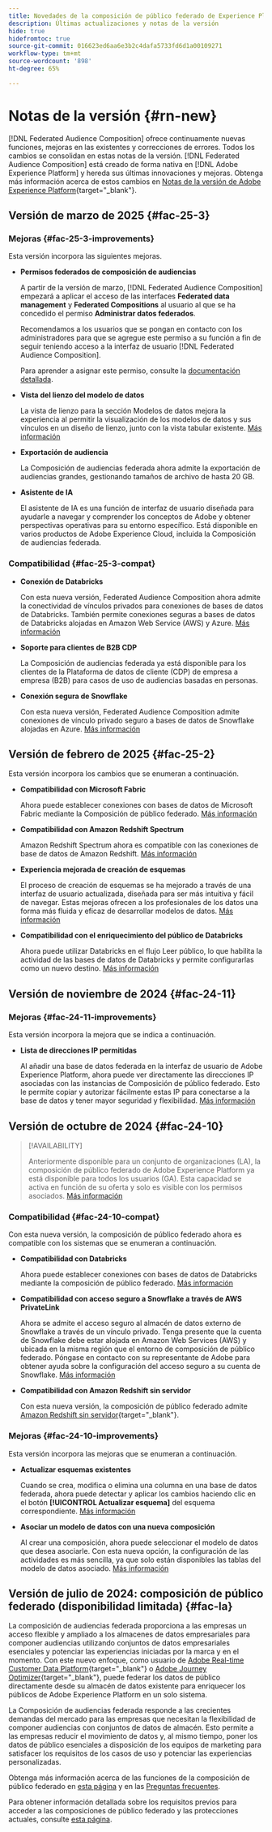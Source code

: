 ```yaml
---
title: Novedades de la composición de público federado de Experience Platform
description: Últimas actualizaciones y notas de la versión
hide: true
hidefromtoc: true
source-git-commit: 016623ed6aa6e3b2c4dafa5733fd6d1a00109271
workflow-type: tm+mt
source-wordcount: '898'
ht-degree: 65%

---
```


# Notas de la versión {#rn-new}

[!DNL Federated Audience Composition] ofrece continuamente nuevas funciones, mejoras en las existentes y correcciones de errores. Todos los cambios se consolidan en estas notas de la versión. [!DNL Federated Audience Composition] está creado de forma nativa en [!DNL Adobe Experience Platform] y hereda sus últimas innovaciones y mejoras. Obtenga más información acerca de estos cambios en [Notas de la versión de Adobe Experience Platform](https://experienceleague.adobe.com/docs/experience-platform/release-notes/latest.html?lang=es){target="_blank"}.

## Versión de marzo de 2025 {#fac-25-3}

### Mejoras {#fac-25-3-improvements}

Esta versión incorpora las siguientes mejoras.

* **Permisos federados de composición de audiencias**

  A partir de la versión de marzo, [!DNL Federated Audience Composition] empezará a aplicar el acceso de las interfaces **Federated data management** y **Federated Compositions** al usuario al que se ha concedido el permiso **Administrar datos federados**.

  Recomendamos a los usuarios que se pongan en contacto con los administradores para que se agregue este permiso a su función a fin de seguir teniendo acceso a la interfaz de usuario [!DNL Federated Audience Composition].

  Para aprender a asignar este permiso, consulte la [documentación detallada](feature-access.md).

* **Vista del lienzo del modelo de datos**

  La vista de lienzo para la sección Modelos de datos mejora la experiencia al permitir la visualización de los modelos de datos y sus vínculos en un diseño de lienzo, junto con la vista tabular existente. [Más información](../data-management/gs-models.md)

* **Exportación de audiencia**

  La Composición de audiencias federada ahora admite la exportación de audiencias grandes, gestionando tamaños de archivo de hasta 20 GB.

* **Asistente de IA**

  El asistente de IA es una función de interfaz de usuario diseñada para ayudarle a navegar y comprender los conceptos de Adobe y obtener perspectivas operativas para su entorno específico. Está disponible en varios productos de Adobe Experience Cloud, incluida la Composición de audiencias federada.

### Compatibilidad {#fac-25-3-compat}

* **Conexión de Databricks**

  Con esta nueva versión, Federated Audience Composition ahora admite la conectividad de vínculos privados para conexiones de bases de datos de Databricks.
También permite conexiones seguras a bases de datos de Databricks alojadas en Amazon Web Service (AWS) y Azure. [Más información](../connections/federated-db.md#databricks)

* **Soporte para clientes de B2B CDP**

  La Composición de audiencias federada ya está disponible para los clientes de la Plataforma de datos de cliente (CDP) de empresa a empresa (B2B) para casos de uso de audiencias basadas en personas.

* **Conexión segura de Snowflake**

  Con esta nueva versión, Federated Audience Composition admite conexiones de vínculo privado seguro a bases de datos de Snowflake alojadas en Azure. [Más información](../connections/federated-db.md#snowflake)

## Versión de febrero de 2025 {#fac-25-2}

Esta versión incorpora los cambios que se enumeran a continuación.

* **Compatibilidad con Microsoft Fabric**

  Ahora puede establecer conexiones con bases de datos de Microsoft Fabric mediante la Composición de público federado. [Más información](../connections/federated-db.md)

* **Compatibilidad con Amazon Redshift Spectrum**

  Amazon Redshift Spectrum ahora es compatible con las conexiones de base de datos de Amazon Redshift. [Más información](../connections/federated-db.md#amazon-redshift)

* **Experiencia mejorada de creación de esquemas**

  El proceso de creación de esquemas se ha mejorado a través de una interfaz de usuario actualizada, diseñada para ser más intuitiva y fácil de navegar. Estas mejoras ofrecen a los profesionales de los datos una forma más fluida y eficaz de desarrollar modelos de datos. [Más información](../customer/schemas.md)

* **Compatibilidad con el enriquecimiento del público de Databricks**

  Ahora puede utilizar Databricks en el flujo Leer público, lo que habilita la actividad de las bases de datos de Databricks y permite configurarlas como un nuevo destino. [Más información](../connections/destinations.md)

## Versión de noviembre de 2024 {#fac-24-11}

### Mejoras {#fac-24-11-improvements}

Esta versión incorpora la mejora que se indica a continuación.

* **Lista de direcciones IP permitidas**

  Al añadir una base de datos federada en la interfaz de usuario de Adobe Experience Platform, ahora puede ver directamente las direcciones IP asociadas con las instancias de Composición de público federado. Esto le permite copiar y autorizar fácilmente estas IP para conectarse a la base de datos y tener mayor seguridad y flexibilidad. [Más información](../connections/connections.md)

## Versión de octubre de 2024 {#fac-24-10}

>[!AVAILABILITY]
>
>Anteriormente disponible para un conjunto de organizaciones (LA), la composición de público federado de Adobe Experience Platform ya está disponible para todos los usuarios (GA). Esta capacidad se activa en función de su oferta y solo es visible con los permisos asociados. [Más información](access-prerequisites.md)
>

### Compatibilidad {#fac-24-10-compat}

Con esta nueva versión, la composición de público federado ahora es compatible con los sistemas que se enumeran a continuación.

* **Compatibilidad con Databricks**

  Ahora puede establecer conexiones con bases de datos de Databricks mediante la composición de público federado. [Más información](../connections/federated-db.md#databricks)

* **Compatibilidad con acceso seguro a Snowflake a través de AWS PrivateLink**

  Ahora se admite el acceso seguro al almacén de datos externo de Snowflake a través de un vínculo privado. Tenga presente que la cuenta de Snowflake debe estar alojada en Amazon Web Services (AWS) y ubicada en la misma región que el entorno de composición de público federado. Póngase en contacto con su representante de Adobe para obtener ayuda sobre la configuración del acceso seguro a su cuenta de Snowflake. [Más información](../connections/federated-db.md#snowflake)

* **Compatibilidad con Amazon Redshift sin servidor**

  Con esta nueva versión, la composición de público federado admite [Amazon Redshift sin servidor](https://aws.amazon.com/redshift/redshift-serverless/){target="_blank"}.

### Mejoras {#fac-24-10-improvements}

Esta versión incorpora las mejoras que se enumeran a continuación.

* **Actualizar esquemas existentes**

  Cuando se crea, modifica o elimina una columna en una base de datos federada, ahora puede detectar y aplicar los cambios haciendo clic en el botón **[!UICONTROL Actualizar esquema]** del esquema correspondiente. [Más información](../customer/schemas.md#schema-refresh)

* **Asociar un modelo de datos con una nueva composición**

  Al crear una composición, ahora puede seleccionar el modelo de datos que desea asociarle. Con esta nueva opción, la configuración de las actividades es más sencilla, ya que solo están disponibles las tablas del modelo de datos asociado. [Más información](../compositions/create-composition.md)

## Versión de julio de 2024: composición de público federado (disponibilidad limitada) {#fac-la}

La composición de audiencias federada proporciona a las empresas un acceso flexible y ampliado a los almacenes de datos empresariales para componer audiencias utilizando conjuntos de datos empresariales esenciales y potenciar las experiencias iniciadas por la marca y en el momento. Con este nuevo enfoque, como usuario de [Adobe Real-time Customer Data Platform](https://experienceleague.adobe.com/es/docs/experience-platform/segmentation/home){target="_blank"} o [Adobe Journey Optimizer](https://experienceleague.adobe.com/es/docs/journey-optimizer/using/ajo-home){target="_blank"}, puede federar los datos de público directamente desde su almacén de datos existente para enriquecer los públicos de Adobe Experience Platform en un solo sistema.

La Composición de audiencias federada responde a las crecientes demandas del mercado para las empresas que necesitan la flexibilidad de componer audiencias con conjuntos de datos de almacén. Esto permite a las empresas reducir el movimiento de datos y, al mismo tiempo, poner los datos de público esenciales a disposición de los equipos de marketing para satisfacer los requisitos de los casos de uso y potenciar las experiencias personalizadas.

Obtenga más información acerca de las funciones de la composición de público federado en [esta página](get-started.md) y en las [Preguntas frecuentes](faq.md).

Para obtener información detallada sobre los requisitos previos para acceder a las composiciones de público federado y las protecciones actuales, consulte [esta página](access-prerequisites.md).


